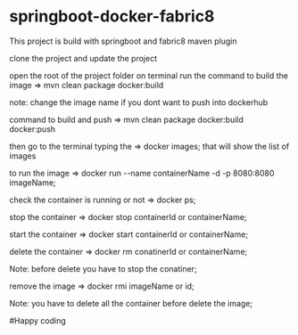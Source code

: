 # springboot-docker-fabric8
This project is build with springboot and fabric8 maven plugin

clone the project and update the project

open the root of the project folder on terminal
run the command to build the image => mvn clean package docker:build

note: change the image name if you dont want to push into dockerhub

command to build and push => mvn clean package docker:build docker:push


then go to the terminal typing the => docker images; that will show the list of images

to run the image => docker run --name containerName -d -p 8080:8080 imageName;

check the container is running or not => docker ps;

stop the container => docker stop containerId or containerName;

start the container => docker start containerId or containerName;

delete the container => docker rm conatinerId or containerName;

Note: before delete you have to stop the conatiner;

remove the image => docker rmi imageName or id;

Note: you  have to delete all the container before delete the image;

#Happy coding

